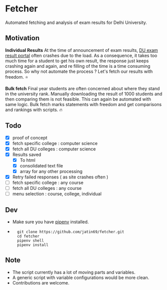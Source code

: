 # Fetcher 

Automated fetching and analysis of exam results for Delhi University. 

## Motivation

**Individual Results**
At the time of announcement of exam results, [DU exam result portal](http://duexam2.du.ac.in/RSLT_ND2017/Students/Home.aspx) often crashes due to the load. As a consequence, it takes too much time for a student to get his own result, the response just keeps crashing again and again, and re filling of the time is a time consuming process. So why not automate the process ? Let's fetch our results with freedom. :star:

**Bulk fetch**
Final year students are often concerned about where they stand in the university rank. 
Manually downloading the result of 1000 students and then comparing them is not feasible.
This can again be automated with same logic. Bulk fetch marks statements with freedom and get comparisons and rankings with scripts. :fire:

## Todo

- [X] proof of concept
- [X] fetch specific college : computer science 
- [X] fetch all DU colleges  : computer science
- [X] Results saved
	- [X] To html
	- [X] consolidated text file
	- [X] array for any other processing	
- [X] Retry failed responses ( as site crashes often ) 
- [ ] fetch specific college : any course 
- [ ] fetch all DU colleges  : any course
- [ ] menu selection : course, college, individual

## Dev

- Make sure you have [pipenv](https://docs.pipenv.org/) installed.
- ```console
    git clone https://github.com/jatin69/fetcher.git
    cd fetcher
    pipenv shell
    pipenv install
    ```

## Note 

- The script currently has a lot of moving parts and variables.
- A generic script with variable configurations would be more clean.
- Contributions are welcome.